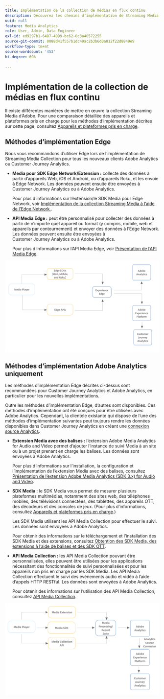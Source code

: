 ```yaml
---
title: Implémentation de la collection de médias en flux continu
description: Découvrez les chemins d’implémentation de Streaming Media Collection.
uuid: null
feature: Media Analytics
role: User, Admin, Data Engineer
exl-id: ed9297b1-6487-4099-bc62-0c3a40572255
source-git-commit: 0088d41f557b1dc49ac2b3b6d0a812f22d8849e9
workflow-type: tm+mt
source-wordcount: '453'
ht-degree: 69%

---
```


# Implémentation de la collection de médias en flux continu

Il existe différentes manières de mettre en œuvre la collection Streaming Media d’Adobe. Pour une comparaison détaillée des appareils et plateformes pris en charge pour les méthodes d’implémentation décrites sur cette page, consultez [Appareils et plateformes pris en charge](/help/getting-started/supported-devices.md).

## Méthodes d’implémentation Edge

Nous vous recommandons d’utiliser Edge lors de l’implémentation de Streaming Media Collection pour tous les nouveaux clients Adobe Analytics ou Customer Journey Analytics.

* **Media pour SDK Edge Network/Extension :** collecte des données à partir d’appareils Web, iOS et Android, ou d’appareils Roku, et les envoie à Edge Network. Les données peuvent ensuite être envoyées à Customer Journey Analytics ou à Adobe Analytics.

  Pour plus d’informations sur l’extension/le SDK Media pour Edge Network, voir [ Implémentation de la collection Streaming Media à l’aide de l’Edge Network ](/help/implementation/edge/implementation-edge.md).

* **API Media Edge :** peut être personnalisé pour collecter des données à partir de n’importe quel appareil ou format (y compris, mobile, web et appareils par contournement) et envoyer des données à l’Edge Network. Les données peuvent ensuite être envoyées à Customer Journey Analytics ou à Adobe Analytics.

  Pour plus d’informations sur l’API Media Edge, voir [Présentation de l’API Media Edge](https://developer.adobe.com/cja-apis/docs/endpoints/media-edge/).

![Workflow CJA](assets/streaming-media-edge.png)

## Méthodes d’implémentation Adobe Analytics uniquement

Les méthodes d’implémentation Edge décrites ci-dessus sont recommandées pour Customer Journey Analytics et Adobe Analytics, en particulier pour les nouvelles implémentations.

Outre les méthodes d’implémentation Edge, d’autres sont disponibles. Ces méthodes d’implémentation ont été conçues pour être utilisées avec Adobe Analytics. Cependant, la clientèle existante qui dispose de l’une des méthodes d’implémentation suivantes peut toujours rendre les données disponibles dans Customer Journey Analytics en créant une [connexion source Analytics](https://experienceleague.adobe.com/docs/experience-platform/sources/ui-tutorials/create/adobe-applications/analytics.html?lang=fr).

* **Extension Media avec des balises :** l’extension Adobe Media Analytics for Audio and Video permet d’ajouter l’instance de suivi Media à un site ou à un projet prenant en charge les balises. Les données sont envoyées à Adobe Analytics.

  Pour plus d’informations sur l’installation, la configuration et l’implémentation de l’extension Media avec des balises, consultez [Présentation de l’extension Adobe Media Analytics (SDK 3.x) for Audio and Video](https://experienceleague.adobe.com/docs/experience-platform/tags/extensions/client/media-analytics-3x/overview.html?lang=fr).

* **SDK Media :** le SDK Media vous permet de mesurer plusieurs plateformes multimédias, notamment des sites web, des téléphones mobiles, des télévisions connectées, des tablettes, des appareils OTT, des décodeurs et des consoles de jeux. (Pour plus d’informations, consultez [Appareils et plateformes pris en charge](/help/getting-started/supported-devices.md).)

  Les SDK Media utilisent les API Media Collection pour effectuer le suivi. Les données sont envoyées à Adobe Analytics.

  Pour obtenir des informations sur le téléchargement et l’installation des SDK Media et des extensions, consultez [Obtention des SDK Media, des extensions à l’aide de balises et des SDK OTT](/help/getting-started/download-sdks.md).

* **API Media Collection :** les API Media Collection pouvant être personnalisées, elles peuvent être utilisées pour les applications nécessitant des fonctionnalités de suivi personnalisées et pour les appareils non pris en charge par les SDK Media. Les API Media Collection effectuent le suivi des événements audio et vidéo à l’aide d’appels HTTP RESTful. Les données sont envoyées à Adobe Analytics.

  Pour obtenir des informations sur l’utilisation des API Media Collection, consultez [API Media Collection](media-collection-api/mc-api-overview.md).


![Workflow Analytics](assets/analytics-implementation.png)

<!--
(Not sure if we need the following paragraph and graphic. Paragraph is somewhat redundant with the intro paragraph of this article)
Choose the implementation method depending on the supported platforms. Some players are not supported by the Media SDKs or the Adobe Experience Platform Media Extensions. The Media Collection APIs provide a way to support those players. For information on supported devices, see [Supported devices and platforms](/help/getting-started/supported-devices.md).

![Media Flow](media-sdk/assets/choose-media-flow2.png)
-->
